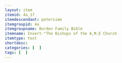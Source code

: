 ```yaml
---
layout: item
itemid: 4a_17
itemdescendant: petersime
itemgroupid: 4a
itemgroupname: Burden Family Bible
itemname: Insert-"The Bishops of the A,M.E Church
itemtype: text
shortdesc: 
categories: [  ]
tags: [  ]
---
```







